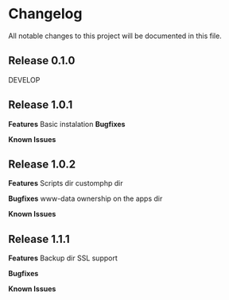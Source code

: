 # Changelog

All notable changes to this project will be documented in this file.

## Release 0.1.0

DEVELOP

## Release 1.0.1

**Features**
Basic instalation
**Bugfixes**

**Known Issues**

## Release 1.0.2

**Features**
Scripts dir 
customphp dir

**Bugfixes**
www-data ownership on the apps dir

**Known Issues**

## Release 1.1.1

**Features**
Backup dir
SSL support

**Bugfixes**

**Known Issues**
